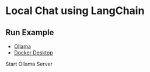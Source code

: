 # Local Chat using LangChain

## Run Example

- [Ollama](https://ollama.ai)
- [Docker Desktop](https://www.docker.com/products/docker-desktop/)

Start Ollama Server

```